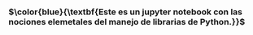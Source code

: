 ### $\color{blue}{\textbf{Este es un jupyter notebook con las nociones elemetales del manejo de librarias de Python.}}$
